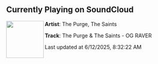 ## Currently Playing on SoundCloud

[<img align="left" width="100" src="https://i1.sndcdn.com/artworks-ib1PrLBvBwPtfC3I-sA8PvA-t500x500.png">](https://soundcloud.com/dirtyworkzofficial/the-purge-the-saints-og-raver)

**Artist**: The Purge, The Saints 

**Track**: The Purge & The Saints - OG RAVER

Last updated at 6/12/2025, 8:32:22 AM
